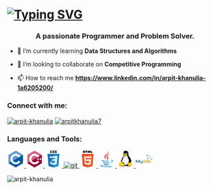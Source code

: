 # [![Typing SVG](https://readme-typing-svg.herokuapp.com/?lines=Hey,+I'm+Arpit;A.K.A.+₣łƦE_ÐƦλGØ₦)](https://git.io/typing-svg)
<h3 align="center">A passionate Programmer and Problem Solver.</h3>

- 🌱 I’m currently learning **Data Structures and Algorithms**

- 👯 I’m looking to collaborate on **Competitive Programming**

- 📫 How to reach me **https://www.linkedin.com/in/arpit-khanulia-1a6205200/**

<h3 align="left">Connect with me:</h3>
<p align="left">
<a href="https://linkedin.com/in/arpit-khanulia" target="blank"><img align="center" src="https://raw.githubusercontent.com/rahuldkjain/github-profile-readme-generator/master/src/images/icons/Social/linked-in-alt.svg" alt="arpit-khanulia" height="30" width="40" /></a>
<a href="https://www.leetcode.com/arpitkhanulia7" target="blank"><img align="center" src="https://raw.githubusercontent.com/rahuldkjain/github-profile-readme-generator/master/src/images/icons/Social/leet-code.svg" alt="arpitkhanulia7" height="30" width="40" /></a>
</p>

<h3 align="left">Languages and Tools:</h3>
<p align="left"> <a href="https://www.cprogramming.com/" target="_blank" rel="noreferrer"> <img src="https://raw.githubusercontent.com/devicons/devicon/master/icons/c/c-original.svg" alt="c" width="40" height="40"/> </a> <a href="https://www.w3schools.com/cpp/" target="_blank" rel="noreferrer"> <img src="https://raw.githubusercontent.com/devicons/devicon/master/icons/cplusplus/cplusplus-original.svg" alt="cplusplus" width="40" height="40"/> </a> <a href="https://www.w3schools.com/css/" target="_blank" rel="noreferrer"> <img src="https://raw.githubusercontent.com/devicons/devicon/master/icons/css3/css3-original-wordmark.svg" alt="css3" width="40" height="40"/> </a> <a href="https://git-scm.com/" target="_blank" rel="noreferrer"> <img src="https://www.vectorlogo.zone/logos/git-scm/git-scm-icon.svg" alt="git" width="40" height="40"/> </a> <a href="https://www.w3.org/html/" target="_blank" rel="noreferrer"> <img src="https://raw.githubusercontent.com/devicons/devicon/master/icons/html5/html5-original-wordmark.svg" alt="html5" width="40" height="40"/> </a> <a href="https://www.java.com" target="_blank" rel="noreferrer"> <img src="https://raw.githubusercontent.com/devicons/devicon/master/icons/java/java-original.svg" alt="java" width="40" height="40"/> </a> <a href="https://www.linux.org/" target="_blank" rel="noreferrer"> <img src="https://raw.githubusercontent.com/devicons/devicon/master/icons/linux/linux-original.svg" alt="linux" width="40" height="40"/> </a> <a href="https://www.mysql.com/" target="_blank" rel="noreferrer"> <img src="https://raw.githubusercontent.com/devicons/devicon/master/icons/mysql/mysql-original-wordmark.svg" alt="mysql" width="40" height="40"/> </a> </p>

<p><img align="center" src="https://github-readme-streak-stats.herokuapp.com/?user=arpit-khanulia&" alt="arpit-khanulia" /></p>


<!---
Arpit-Khanulia/Arpit-Khanulia is a ✨ special ✨ repository because its `README.md` (this file) appears on your GitHub profile.
You can click the Preview link to take a look at your changes.
--->
